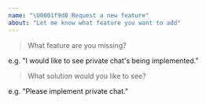 ```yaml
---
name: "\U0001f9d0 Request a new feature"
about: "Let me know what feature you want to add"
---
```


<!-- Please answer the following. What feature are you missing? -->

> What feature are you missing?

e.g. "I would like to see private chat's being implemented."

> What solution would you like to see?

e.g. "Please implement private chat."
